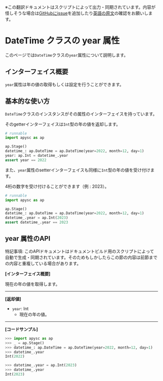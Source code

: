 <span class="inconspicuous-txt">※この翻訳ドキュメントはスクリプトによって出力・同期されています。内容が怪しそうな場合は<a href="https://github.com/simon-ritchie/apysc/issues" target="_blank">GitHubにissue</a>を追加したり[英語の原文](https://simon-ritchie.github.io/apysc/en/datetime_year.html)の確認をお願いします。</span>

# DateTime クラスの year 属性

このページでは`DateTime`クラスの`year`属性について説明します。

## インターフェイス概要

`year`属性は年の値の取得もしくは設定を行うことができます。

## 基本的な使い方

`DateTime`クラスのインスタンスがその属性のインターフェイスを持っています。

そのgetterインターフェイスは`Int`型の年の値を返却します。

```py
# runnable
import apysc as ap

ap.Stage()
datetime_: ap.DateTime = ap.DateTime(year=2022, month=12, day=1)
year: ap.Int = datetime_.year
assert year == 2022
```

また、`year`属性のsetterインターフェイスも同様に`Int`型の年の値を受け付けます。

4桁の数字を受け付けることができます（例 : 2023）。

```py
# runnable
import apysc as ap

ap.Stage()
datetime_: ap.DateTime = ap.DateTime(year=2022, month=12, day=1)
datetime_.year = ap.Int(2023)
assert datetime_.year == 2023
```

## year 属性のAPI

<span class="inconspicuous-txt">特記事項: このAPIドキュメントはドキュメントビルド用のスクリプトによって自動で生成・同期されています。そのためもしかしたらこの節の内容は前節までの内容と重複している場合があります。</span>

**[インターフェイス概要]**

現在の年の値を取得します。<hr>

**[返却値]**

- `year`: Int
  - 現在の年の値。

<hr>

**[コードサンプル]**

```py
>>> import apysc as ap
>>> _ = ap.Stage()
>>> datetime_: ap.DateTime = ap.DateTime(year=2022, month=12, day=1)
>>> datetime_.year
Int(2022)

>>> datetime_.year = ap.Int(2023)
>>> datetime_.year
Int(2023)
```